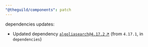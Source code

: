 ```yaml
---
"@theguild/components": patch
---
```

dependencies updates:
  - Updated dependency [`algoliasearch@4.17.2` ↗︎](https://www.npmjs.com/package/algoliasearch/v/4.17.2) (from `4.17.1`, in `dependencies`)
